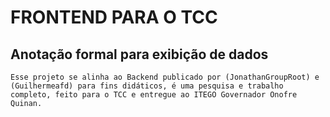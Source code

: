 # FRONTEND PARA O TCC

##  Anotação formal para exibição de dados

    Esse projeto se alinha ao Backend publicado por (JonathanGroupRoot) e (Guilhermeafd) para fins didáticos, é uma pesquisa e trabalho completo, feito para o TCC e entregue ao ITEGO Governador Onofre Quinan.
